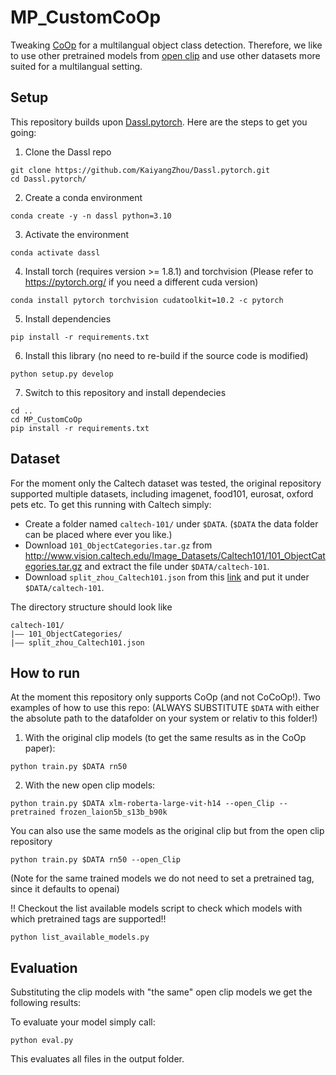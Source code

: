 # MP_CustomCoOp
Tweaking [CoOp](https://github.com/KaiyangZhou/CoOp) for a multilangual object class detection. 
Therefore, we like to use other pretrained models from [open clip](https://github.com/mlfoundations/open_clip) and 
use other datasets more suited for a multilangual setting. 

## Setup
This repository builds upon [Dassl.pytorch](https://github.com/KaiyangZhou/Dassl.pytorch).
Here are the steps to get you going:
1. Clone the Dassl repo
```
git clone https://github.com/KaiyangZhou/Dassl.pytorch.git
cd Dassl.pytorch/
```
2. Create a conda environment
```
conda create -y -n dassl python=3.10
```
3. Activate the environment
```
conda activate dassl
```
4. Install torch (requires version >= 1.8.1) and torchvision (Please refer to https://pytorch.org/ if you need a different cuda version)
```
conda install pytorch torchvision cudatoolkit=10.2 -c pytorch
```
5. Install dependencies
```
pip install -r requirements.txt
```
6. Install this library (no need to re-build if the source code is modified)
```
python setup.py develop
```
7. Switch to this repository and install dependecies
```
cd ..
cd MP_CustomCoOp
pip install -r requirements.txt
```

## Dataset
For the moment only the Caltech dataset was tested, the original repository supported multiple datasets, including imagenet, food101, eurosat, oxford pets etc.
To get this running with Caltech simply:
- Create a folder named `caltech-101/` under `$DATA`. (`$DATA` the data folder can be placed where ever you like.)
- Download `101_ObjectCategories.tar.gz` from http://www.vision.caltech.edu/Image_Datasets/Caltech101/101_ObjectCategories.tar.gz and extract the file under `$DATA/caltech-101`.
- Download `split_zhou_Caltech101.json` from this [link](https://drive.google.com/file/d/1hyarUivQE36mY6jSomru6Fjd-JzwcCzN/view?usp=sharing) and put it under `$DATA/caltech-101`. 

The directory structure should look like
```
caltech-101/
|–– 101_ObjectCategories/
|–– split_zhou_Caltech101.json
```

## How to run
At the moment this repository only supports CoOp (and not CoCoOp!).
Two examples of how to use this repo: (ALWAYS SUBSTITUTE `$DATA` with either the absolute path to the datafolder on your system or relativ to this folder!)
1. With the original clip models (to get the same results as in the CoOp paper):
```
python train.py $DATA rn50
```
2. With the new open clip models:
```
python train.py $DATA xlm-roberta-large-vit-h14 --open_Clip --pretrained frozen_laion5b_s13b_b90k
```
You can also use the same models as the original clip but from the open clip repository
```
python train.py $DATA rn50 --open_Clip 
```
(Note for the same trained models we do not need to set a pretrained tag, since it defaults to openai)

!! Checkout the list available models script to check which models with which pretrained tags are supported!!
```
python list_available_models.py 
```

## Evaluation
Substituting the clip models with "the same" open clip models we get the following results:

To evaluate your model simply call:
```
python eval.py 
```
This evaluates all files in the output folder.